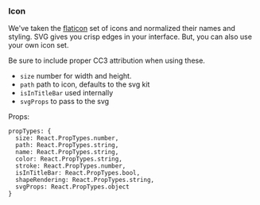 ### Icon
We've taken the [flaticon](http://www.flaticon.com/packs/ios7-set-lined-1)
set of icons and normalized their names and styling. SVG gives you
crisp edges in your interface. But, you can also use your own icon set.

Be sure to include proper CC3 attribution when using these.

- `size` number for width and height.
- `path` path to icon, defaults to the svg kit
- `isInTitleBar` used internally
- `svgProps` to pass to the svg

Props:
```
propTypes: {
  size: React.PropTypes.number,
  path: React.PropTypes.string,
  name: React.PropTypes.string,
  color: React.PropTypes.string,
  stroke: React.PropTypes.number,
  isInTitleBar: React.PropTypes.bool,
  shapeRendering: React.PropTypes.string,
  svgProps: React.PropTypes.object
}
```